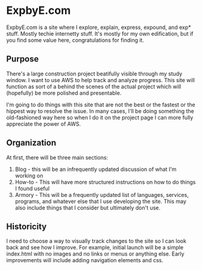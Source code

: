 # ExpbyE.com
ExpbyE.com is a site where I explore, explain, express, expound, and exp* stuff. Mostly techie internetty stuff. It's mostly for my own edification, but if you find some value here, congratulations for finding it.

## Purpose
There's a large construction project beatifully visible through my study window. I want to use AWS to help track and analyze progress. This site will function as sort of a behind the scenes of the actual project which will (hopefully) be more polished and presentable.

I'm going to do things with this site that are not the best or the fastest or the hippest way to resolve the issue. In many cases, I'll be doing something the old-fashioned way here so when I do it on the project page I can more fully appreciate the power of AWS.

## Organization

At first, there will be three main sections:

1. Blog - this will be an infrequently updated discussion of what I'm working on
2. How-to - This will have more structured instructions on how to do things I found useful
3. Armory - This will be a frequently updated list of languages, services, programs, and whatever else that I use developing the site. This may also include things that I consider but ultimately don't use.

## Historicity
I need to choose a way to visually track changes to the site so I can look back and see how I improve. For example, initial launch will be a simple index.html with no images and no links or menus or anything else. Early improvements will include adding navigation elements and css.
